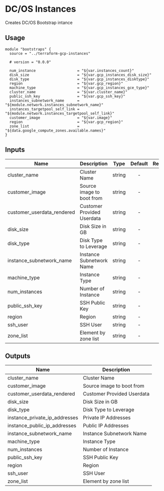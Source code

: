 # DC/OS Instances

Creates DC/OS Bootstrap intance

## Usage

```hcl
module "bootstraps" {
  source = "../terraform-gcp-instances"

  # version = "0.0.0"

  num_instance                   = "${var.instances_count}"
  disk_size                      = "${var.gcp_instances_disk_size}"
  disk_type                      = "${var.gcp_instances_disktype}"
  region                         = "${var.gcp_region}"
  machine_type                   = "${var.gcp_instances_gce_type}"
  cluster_name                   = "${var.cluster_name}"
  public_ssh_key                 = "${var.gcp_ssh_key}"
  instances_subnetwork_name      = "${module.network.instances_subnetwork_name}"
  instances_targetpool_self_link = "${module.network.instances_targetpool_self_link}"
  customer_image                 = "${var.image}"
  region                         = "${var.gcp_region}"
  zone_list                      = "${data.google_compute_zones.available.names}"
}
```

## Inputs

| Name | Description | Type | Default | Required |
|------|-------------|:----:|:-----:|:-----:|
| cluster_name | Cluster Name | string | - | yes |
| customer_image | Source image to boot from | string | - | yes |
| customer_userdata_rendered | Customer Provided Userdata | string | - | yes |
| disk_size | Disk Size in GB | string | - | yes |
| disk_type | Disk Type to Leverage | string | - | yes |
| instance_subnetwork_name | Instance Subnetwork Name | string | - | yes |
| machine_type | Instance Type | string | - | yes |
| num_instances | Number of Instance | string | - | yes |
| public_ssh_key | SSH Public Key | string | - | yes |
| region | Region | string | - | yes |
| ssh_user | SSH User | string | - | yes |
| zone_list | Element by zone list | string | - | yes |

## Outputs

| Name | Description |
|------|-------------|
| cluster_name | Cluster Name |
| customer_image | Source image to boot from |
| customer_userdata_rendered | Customer Provided Userdata |
| disk_size | Disk Size in GB |
| disk_type | Disk Type to Leverage |
| instance_private_ip_addresses | Private IP Addresses |
| instance_public_ip_addresses | Public IP Addresses |
| instance_subnetwork_name | Instance Subnetwork Name |
| machine_type | Instance Type |
| num_instances | Number of Instance |
| public_ssh_key | SSH Public Key |
| region | Region |
| ssh_user | SSH User |
| zone_list | Element by zone list |
